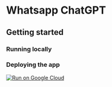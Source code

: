 # Whatsapp ChatGPT

## Getting started

### Running locally

### Deploying the app

[![Run on Google Cloud](https://deploy.cloud.run/button.svg)](https://deploy.cloud.run)
